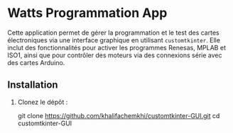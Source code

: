 # Watts Programmation App

Cette application permet de gérer la programmation et le test des cartes électroniques via une interface graphique en utilisant `customtkinter`. Elle inclut des fonctionnalités pour activer les programmes Renesas, MPLAB et ISO1, ainsi que pour contrôler des moteurs via des connexions série avec des cartes Arduino.

## Installation

1. Clonez le dépôt :
  
   git clone https://github.com/khalifachemkhi/customtkinter-GUI.git
   cd customtkinter-GUI
